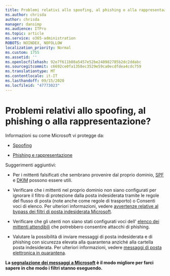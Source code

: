 ```yaml
---
title: Problemi relativi allo spoofing, al phishing o alla rappresentazione?
ms.author: chrisda
author: chrisda
manager: dansimp
ms.audience: ITPro
ms.topic: article
ms.service: o365-administration
ROBOTS: NOINDEX, NOFOLLOW
localization_priority: Normal
ms.custom: 1755
ms.assetid: ''
ms.openlocfilehash: 92e7f611b08a5457e52be248982785b2dc2ddabc
ms.sourcegitcommit: c6692ce0fa1358ec3529e59ca0ecdfdea4cdc759
ms.translationtype: MT
ms.contentlocale: it-IT
ms.lasthandoff: 09/15/2020
ms.locfileid: "47773023"
---
```

# <a name="issues-with-spoofing-phishing-or-impersonation"></a>Problemi relativi allo spoofing, al phishing o alla rappresentazione?

Informazioni su come Microsoft vi protegge da:

- [Spoofing](https://docs.microsoft.com/microsoft-365/security/office-365-security/anti-spoofing-protection)

- [Phishing e rappresentazione](https://docs.microsoft.com/microsoft-365/security/office-365-security/atp-anti-phishing)

Suggerimenti aggiuntivi:

- Per i mittenti falsificati che sembrano provenire dal proprio dominio, [SPF](https://docs.microsoft.com/microsoft-365/security/office-365-security/set-up-spf-in-office-365-to-help-prevent-spoofing) e [DKIM](https://docs.microsoft.com/microsoft-365/security/office-365-security/use-dkim-to-validate-outbound-email) possono essere utili.

- Verificare che i mittenti nel proprio dominio non siano configurati per ignorare il filtro di protezione dalla posta indesiderata tramite le regole del flusso di posta (note anche come regole di trasporto) o Consenti voci di elenco. Per ulteriori informazioni, vedere [avvertenze relative al bypass dei filtri di posta indesiderata Microsoft](https://docs.microsoft.com/exchange/troubleshoot/antispam/cautions-against-bypassing-spam-filters).

- Verificare che gli utenti non siano stati configurati voci dell' [elenco dei mittenti attendibili](https://support.office.com/article/BE1BAEA0-BEAB-4A30-B968-9004332336CE) che potrebbero consentire attacchi di phishing.

- Valutare la possibilità di inviare messaggi di posta indesiderata e di phishing con sicurezza elevata alla quarantena anziché alla cartella posta indesiderata. Per ulteriori informazioni, vedere [messaggi di posta elettronica in quarantena](https://docs.microsoft.com/microsoft-365/security/office-365-security/quarantine-email-messages).

**La [segnalazione dei messaggi a Microsoft](https://support.office.com/article/b5caa9f1-cdf3-4443-af8c-ff724ea719d2) è il modo migliore per farci sapere in che modo i filtri stanno eseguendo.**
